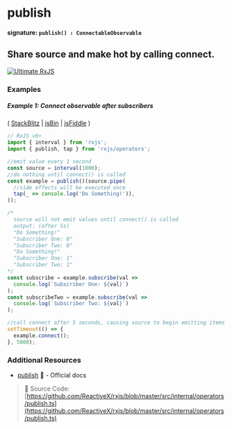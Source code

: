 # publish

#### signature: `publish() : ConnectableObservable`

## Share source and make hot by calling connect.

[![Ultimate RxJS](https://ultimatecourses.com/static/banners/banner-rxjs.svg 'Ultimate RxJS')](https://ultimatecourses.com/courses/rxjs?ref=4)

### Examples

##### Example 1: Connect observable after subscribers

(
[StackBlitz](https://stackblitz.com/edit/typescript-zje8ms?file=index.ts&devtoolsheight=100)
| [jsBin](http://jsbin.com/laguvecixi/edit?js,console) |
[jsFiddle](https://jsfiddle.net/btroncone/fpe6csaz/) )

```js
// RxJS v6+
import { interval } from 'rxjs';
import { publish, tap } from 'rxjs/operators';

//emit value every 1 second
const source = interval(1000);
//do nothing until connect() is called
const example = publish()(source.pipe(
  //side effects will be executed once
  tap(_ => console.log('Do Something!')),
));

/*
  source will not emit values until connect() is called
  output: (after 5s)
  "Do Something!"
  "Subscriber One: 0"
  "Subscriber Two: 0"
  "Do Something!"
  "Subscriber One: 1"
  "Subscriber Two: 1"
*/
const subscribe = example.subscribe(val =>
  console.log(`Subscriber One: ${val}`)
);
const subscribeTwo = example.subscribe(val =>
  console.log(`Subscriber Two: ${val}`)
);

//call connect after 5 seconds, causing source to begin emitting items
setTimeout(() => {
  example.connect();
}, 5000);

```

### Additional Resources

- [publish](https://rxjs.dev/api/operators/publish) 📰 - Official docs

> 📁 Source Code:
> [https://github.com/ReactiveX/rxjs/blob/master/src/internal/operators/publish.ts](https://github.com/ReactiveX/rxjs/blob/master/src/internal/operators/publish.ts)
